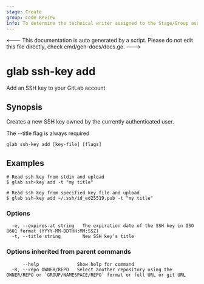 ```yaml
---
stage: Create
group: Code Review
info: To determine the technical writer assigned to the Stage/Group associated with this page, see https://about.gitlab.com/handbook/product/ux/technical-writing/#assignments
---
```


<---
This documentation is auto generated by a script.
Please do not edit this file directly, check cmd/gen-docs/docs.go.
--->

# glab ssh-key add

Add an SSH key to your GitLab account

## Synopsis

Creates a new SSH key owned by the currently authenticated user.

The --title flag is always required


```plaintext
glab ssh-key add [key-file] [flags]
```

## Examples

```plaintext
# Read ssh key from stdin and upload
$ glab ssh-key add -t "my title"

# Read ssh key from specified key file and upload
$ glab ssh-key add ~/.ssh/id_ed25519.pub -t "my title"

```

### Options

```plaintext
  -e, --expires-at string   The expiration date of the SSH key in ISO 8601 format (YYYY-MM-DDTHH:MM:SSZ)
  -t, --title string        New SSH key's title
```

### Options inherited from parent commands

```plaintext
      --help              Show help for command
  -R, --repo OWNER/REPO   Select another repository using the OWNER/REPO or `GROUP/NAMESPACE/REPO` format or full URL or git URL
```

